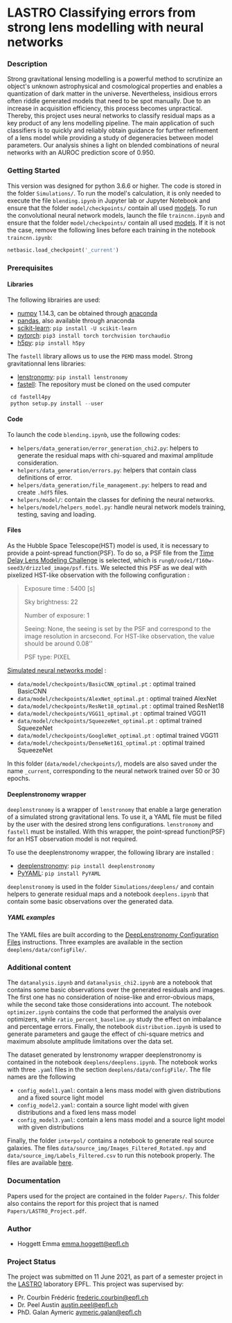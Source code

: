 # LASTRO Classifying errors from strong lens modelling with neural networks

### Description
Strong gravitational lensing modelling is a powerful method to scrutinize an object's unknown astrophysical and cosmological properties and enables a quantization of dark matter in the universe. Nevertheless, insidious errors often riddle generated models that need to be spot manually. Due to an increase in acquisition efficiency, this process becomes unpractical. Thereby, this project uses neural networks to classify residual maps as a key product of any lens modelling pipeline. The main application of such classifiers is to quickly and reliably obtain guidance for further refinement of a lens model while providing a study of degeneracies between model parameters. Our analysis shines a light on blended combinations of neural networks with an AUROC prediction score of 0.950. 


### Getting Started
This version was designed for python 3.6.6 or higher. The code is stored in the folder `Simulations/`. To run the model's calculation, it is only needed to execute the file `blending.ipynb` in Jupyter lab or Jupyter Notebook and ensure that the folder `model/checkpoints/` contain all used [models](https://drive.google.com/drive/folders/1TRWzx7hzKoBBLbV-Yk24aagejHkwG_aP?usp=sharing). To run the convolutional neural network models, launch the file `traincnn.ipynb` and ensure that the folder `model/checkpoints/` contain all used [models](https://drive.google.com/drive/folders/1TRWzx7hzKoBBLbV-Yk24aagejHkwG_aP?usp=sharing). If it is not the case, remove the following lines before each training in the notebook `traincnn.ipynb`:

```python
netbasic.load_checkpoint('_current') 
```
### Prerequisites


#### Libraries
The following librairies are used:
* [numpy](http://www.numpy.org/) 1.14.3, can be obtained through [anaconda](https://www.anaconda.com/download/)
* [pandas](https://pandas.pydata.org/), also available through anaconda
* [scikit-learn](https://scikit-learn.org/): `pip install -U scikit-learn`
* [pytorch](https://pytorch.org/): `pip3 install torch torchvision torchaudio`
* [h5py](https://docs.h5py.org/en/latest/build.html): `pip install h5py`

The `fastell` library allows us to use the `PEMD` mass model.
Strong gravitationnal lens libraries:
* [lenstronomy](https://pypi.org/project/lenstronomy/): `pip install lenstronomy`
* [fastell](https://github.com/sibirrer/fastell4py): The repository must be cloned on the used computer
```python
 cd fastell4py
 python setup.py install --user
```



#### Code
To launch the code `blending.ipynb`, use the following codes:
* `helpers/data_generation/error_generation_chi2.py`: helpers to generate the residual maps with chi-squared and maximal amplitude consideration.
* `helpers/data_generation/errors.py`: helpers that contain class definitions of error.
* `helpers/data_generation/file_management.py`: helpers to read and create `.hdf5` files.
* `helpers/model/`: contain the classes for defining the neural networks.
* `helpers/model/helpers_model.py`: handle neural network models training, testing, saving and loading.

#### Files
As the Hubble Space Telescope(HST) model is used, it is necessary to provide a point-spread function(PSF). To do so, a PSF file from the [Time Delay Lens Modeling Challenge](https://tdlmc.github.io/) is selected, which is `rung0/code1/f160w-seed3/drizzled_image/psf.fits`. We selected this PSF as we deal with pixelized HST-like observation with the following configuration :

> Exposure time : 5400 [s]
>
> Sky brightness: 22
> 
> Number of exposure: 1
> 
> Seeing: None, the seeing is set by the PSF and correspond to the image resolution in arcsecond. For HST-like observation, the value should be around 0.08''
> 
> PSF type: PIXEL

[Simulated neural networks model](https://drive.google.com/drive/folders/1TRWzx7hzKoBBLbV-Yk24aagejHkwG_aP?usp=sharing) :
* `data/model/checkpoints/BasicCNN_optimal.pt` : optimal trained BasicCNN
* `data/model/checkpoints/AlexNet_optimal.pt` : optimal trained AlexNet
* `data/model/checkpoints/ResNet18_optimal.pt` : optimal trained ResNet18
* `data/model/checkpoints/VGG11_optimal.pt` : optimal trained VGG11
* `data/model/checkpoints/SqueezeNet_optimal.pt` : optimal trained SqueezeNet
* `data/model/checkpoints/GoogleNet_optimal.pt` : optimal trained VGG11
* `data/model/checkpoints/DenseNet161_optimal.pt` : optimal trained SqueezeNet

In this folder (`data/model/checkpoints/`), models are also saved under the name `_current`, corresponding to the neural network trained over 50 or 30 epochs.


#### Deeplenstronomy wrapper
`deeplenstronomy` is a wrapper of `lenstronomy` that enable a large generation of a simulated strong gravitational lens. To use it, a YAML file must be filled by the user with the desired strong lens configurations. `lenstronomy` and `fastell` must be installed. With this wrapper, the point-spread function(PSF) for an HST observation model is not required.

To use the deeplenstronomy wrapper, the following library are installed :
* [deeplenstronomy](https://pypi.org/project/deeplenstronomy/): `pip install deeplenstronomy`
* [PyYAML](https://pypi.org/project/PyYAML/): `pip install PyYAML`

`deeplenstronomy` is used in the folder `Simulations/deeplens/` and contain helpers to generate residual maps and a notebook `deeplens.ipynb` that contain some basic observations over the generated data.

##### YAML examples
The YAML files are built according to the [DeepLenstronomy Configuration Files](https://deepskies.github.io/deeplenstronomy/Notebooks/ConfigFiles.html) instructions. Three examples are available in the section `deeplens/data/configFile/`.

### Additional content
The `datanalysis.ipynb` and `datanalysis_chi2.ipynb` are a notebook that contains some basic observations over the generated residuals and images. The first one has no consideration of noise-like and error-obvious maps, while the second take those considerations into account. The notebook `optimizer.ipynb` contains the code that performed the analysis over optimizers, while `ratio_percent_baseline.py` study the effect on imbalance and percentage errors. Finally, the notebook `distribution.ipynb` is used to generate parameters and gauge the effect of chi-square metrics and maximum absolute amplitude limitations over the data set.

The dataset generated by lenstronomy wrapper deeplenstronomy is contained in the notebook `deeplens/deeplens.ipynb`. The notebook works with three `.yaml` files in the section `deeplens/data/configFile/`. The file names are the following 
* `config_model1.yaml`: contain a lens mass model with given distributions and a fixed source light model
* `config_model2.yaml`: contain a source light model with given distributions and a fixed lens mass model
* `config_model3.yaml`: contain a lens mass model and a source light model with given distributions

Finally, the folder `interpol/` contains a notebook to generate real source galaxies. The files `data/source_img/Images_Filtered_Rotated.npy` and `data/source_img/Labels_Filtered.csv` to run this notebook properly. The files are available [here](https://drive.google.com/drive/folders/13Iz3ZzmgKZI9KMCkAvcGPvNe08dD8183?usp=sharing).



### Documentation
Papers used for the project are contained in the folder `Papers/`. This folder also contains the report for this project that is named `Papers/LASTRO_Project.pdf`.

### Author
* Hoggett Emma <emma.hoggett@epfl.ch>


### Project Status
The project was submitted on 11 June 2021, as part of a semester project in the [LASTRO](https://www.epfl.ch/labs/lastro/) laboratory EPFL. This project was supervised by:
 * Pr. Courbin Frédéric <frederic.courbin@epfl.ch>
 * Dr. Peel Austin <austin.peel@epfl.ch>
 * PhD. Galan Aymeric <aymeric.galan@epfl.ch>
